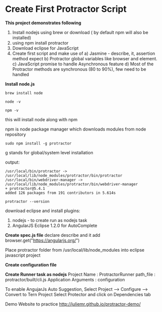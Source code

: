 Create First Protractor Script
=====

**This project demonstrates following**

1) Install nodejs using brew or download ( by default npm will also be installed)
2) using npm install protractor
3) Download eclipse for JavaScript
4) Create first script and make use of 
	a) Jasmine - describe, it, assertion method expect
	b) Protractor global variables like browser and element.
	c) JavaScript promise to handle Asynchronous feature
	d) Most of the Protractor methods are synchronous (80 to 90%), few need to be handled 


**Install node.js**


```
brew install node

node -v

npm -v
```


this will install node along with npm

npm is node package manager which downloads modules from node repository

```
sudo npm install -g protractor
```


g stands for global/system level installation

output:

```
/usr/local/bin/protractor -> /usr/local/lib/node_modules/protractor/bin/protractor
/usr/local/bin/webdriver-manager -> /usr/local/lib/node_modules/protractor/bin/webdriver-manager
+ protractor@5.4.1
added 126 packages from 191 contributors in 5.614s
```


```
protractor --version
```


download eclipse and install plugins:

1) nodejs - to create run as nodejs task
2) AngularJS Eclipse 1.2.0 for AutoComplete



**Create spec.js file**
declare describe and it
add browser.get("https://angularjs.org/")

Place protractor folder from /usr/local/lib/node_modules into eclipse javascript project

**Create configuration file**

**Create Runner task as nodejs**
Project Name : <task runner>ProtractorRunner
path_file : protractor/built/cli.js
Application Arguments : <configuration file name> configuration

To enable AngujarJs Auto Suggestion,
Select Project --> Configure --> Convert to Tern Project
Select Protector and click on Dependencies tab

Demo Website to practice
http://juliemr.github.io/protractor-demo/

